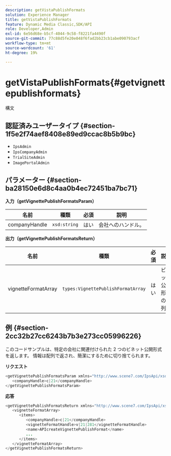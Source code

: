 ```yaml
---
description: getVistaPublishFormats
solution: Experience Manager
title: getVistaPublishFormats
feature: Dynamic Media Classic,SDK/API
role: Developer,Admin
exl-id: 6e56d68e-b5cf-4044-9c58-f8221fa4490f
source-git-commit: 77c88d5fe20e048f6fad2bb23cb1abe090793acf
workflow-type: tm+mt
source-wordcount: '61'
ht-degree: 19%

---
```


# getVistaPublishFormats{#getvignettepublishformats}

構文

## 認証済みユーザータイプ {#section-1f5e2f74aef8408e89ed9ccac8b5b9bc}

* `IpsAdmin`
* `IpsCompanyAdmin`
* `TrialSiteAdmin`
* `ImagePortalAdmin`

## パラメーター {#section-ba28150e6d8c4aa0b4ec72451ba7bc71}

**入力（getVignettePublishFormatsParam）**

| 名前 | 種類 | 必須 | 説明 |
|---|---|---|---|
| companyHandle | `xsd:string` | はい | 会社へのハンドル。 |

**出力（getVignettePublishFormatsReturn）**

| 名前 | 種類 | 必須 | 説明 |
|---|---|---|---|
| vignetteFormatArray | `types:VignettePublishFormatArray` | はい | ビネット公開形式の配列。 |

## 例 {#section-2cc32b27cc6243b7b3e273cc05996226}

このコードサンプルは、特定の会社に関連付けられた 2 つのビネット公開形式を返します。 情報は配列で返され、簡潔にするために切り捨てられます。

**リクエスト**

```java
<getVignettePublishFormatsParam xmlns="http://www.scene7.com/IpsApi/xsd/2008-01-15">
   <companyHandle>c|21</companyHandle>
</getVignettePublishFormatsParam>
```

**応答**

```java
<getVignettePublishFormatsReturn xmlns="http://www.scene7.com/IpsApi/xsd/2008-01-15">
   <vignetteFormatArray>
      <items>
         <companyHandle>c|21</companyHandle>
         <vignetteFormatHandle>v|21|281</vignetteFormatHandle>
         <name>APIcreateVignettePublishFormat</name>
         ...
      </items>
   </vignetteFormatArray>
</getVignettePublishFormatsReturn>
```
